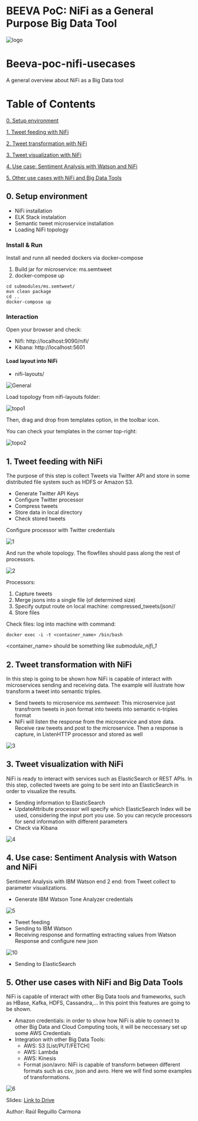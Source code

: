 # BEEVA PoC: NiFi as a General Purpose Big Data Tool

![logo](https://github.com/RaulRC/beeva-poc-nifi-usecases/blob/master/img/nifi-logo-horizontal.png)


# Beeva-poc-nifi-usecases
A general overview about NiFi as a Big Data tool 

# Table of Contents

[0. Setup environment](#step0)

[1. Tweet feeding with NiFi](#tweetfeeding)

[2. Tweet transformation with NiFi](#transform)

[3. Tweet visualization with NiFi](#visualization)

[4. Use case: Sentiment Analysis with Watson and NiFi](#usecase)

[5. Other use cases with NiFi and Big Data Tools](#bdtools)

## 0. Setup environment <a name="step0"></a>

* NiFi installation
* ELK Stack instalation
* Semantic tweet microservice installation
* Loading NiFi topology


### Install & Run 

Install and runn all needed dockers via docker-compose

1. Build jar for microservice: ms.semtweet
2. docker-compose up

```{r, engine='bash', count_lines}
cd submodules/ms.semtweet/
mvn clean package
cd ..
docker-compose up
```

### Interaction

Open your browser and check: 

* Nifi:  http://localhost:9090/nifi/
* Kibana: http://localhost:5601

#### Load layout into NiFi

* nifi-layouts/

![General](https://github.com/RaulRC/beeva-poc-nifi-usecases/blob/master/img/7.png)

Load topology from nifi-layouts folder:

![topo1](https://github.com/RaulRC/beeva-poc-nifi-usecases/blob/master/img/8.png)

Then, drag and drop from templates option, in the toolbar icon. 

You can check your templates in the corner top-right: 

![topo2](https://github.com/RaulRC/beeva-poc-nifi-usecases/blob/master/img/9.png)


## 1. Tweet feeding with NiFi <a name="tweetfeeding"></a>

The purpose of this step is collect Tweets via Twitter API and store in some distributed file system such as HDFS or Amazon S3.

* Generate Twitter API Keys 
* Configure Twitter processor
* Compress tweets 
* Store data in local directory
* Check stored tweets

Configure processor with Twitter credentials

![1](https://github.com/RaulRC/beeva-poc-nifi-usecases/blob/master/img/1.png)

And run the whole topology. The flowfiles should pass along the rest of processors. 

![2](https://github.com/RaulRC/beeva-poc-nifi-usecases/blob/master/img/2.png)

Processors: 

1. Capture tweets
2. Merge jsons into a single file (of determined size)
3. Specify output route on local machine: compressed_tweets/json/<date>/<filename>
4. Store files

Check files: log into machine with command: 

```{r, engine='bash', count_lines}
docker exec -i -t <container_name> /bin/bash
```
<container_name> should be something like *submodule_nifi_1*

## 2. Tweet transformation with NiFi <a name="transform"></a>

In this step is going to be shown how NiFi is capable of interact with microservices sending and receiving data. The example will ilustrate how transform a tweet into semantic triples.

* Send tweets to microservice *ms.semtweet*: This microservice just transfrorm tweets in json format into tweets into semantic n-triples format
* NiFi will listen the response from the microservice and store data. Receive raw tweets and post to the microservice. Then a response is capture, in ListenHTTP processor and stored as well

![3](https://github.com/RaulRC/beeva-poc-nifi-usecases/blob/master/img/3.png)


## 3. Tweet visualization with NiFi <a name="visualization"></a>

NiFi is ready to interact with services such as ElasticSearch or REST APIs. In this step, collected tweets are going to be sent into an ElasticSearch in order to visualize the results.

* Sending information to ElasticSearch
* UpdateAttribute processor will specify which ElasticSearch Index will be used, considering the input port you use. So you can recycle processors for send information with different parameters
* Check via Kibana

![4](https://github.com/RaulRC/beeva-poc-nifi-usecases/blob/master/img/4.png)

## 4. Use case: Sentiment Analysis with Watson and NiFi <a name="usecase"></a>

Sentiment Analysis with IBM Watson end 2 end: from Tweet collect to parameter visualizations.

* Generate IBM Watson Tone Analyzer credentials

![5](https://github.com/RaulRC/beeva-poc-nifi-usecases/blob/master/img/5.png)

* Tweet feeding
* Sending to IBM Watson
* Receiving response and formatting extracting values from Watson Response and configure new json

![10](https://github.com/RaulRC/beeva-poc-nifi-usecases/blob/master/img/10.png)

* Sending to ElasticSearch

## 5. Other use cases with NiFi and Big Data Tools <a name="bdtools"></a>

NiFi is capable of interact with other Big Data tools and frameworks, such as HBase, Kafka, HDFS, Cassandra,... In this point this features are going to be shown.

* Amazon credentials: in order to show how NiFi is able to connect to other Big Data and Cloud Computing tools, it will be neccessary set up some AWS Credentials
* Integration with other Big Data Tools:
  * AWS: S3 [List/PUT/FETCH]
  * AWS: Lambda
  * AWS: Kinesis
  * Format json/avro: NiFi is capable of transform between different formats such as csv, json and avro. Here we will find some examples of transformations. 

![6](https://github.com/RaulRC/beeva-poc-nifi-usecases/blob/master/img/6.png)


Slides: [Link to Drive](https://docs.google.com/a/beeva.com/presentation/d/1e8YFylUPs79468D63oHd8UJEjl33fgdRt-Uxghig4cg/edit?usp=sharing)

Author: Raúl Reguillo Carmona
